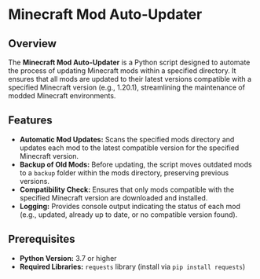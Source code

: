# Minecraft Mod Auto-Updater

## Overview

The **Minecraft Mod Auto-Updater** is a Python script designed to automate the process of updating Minecraft mods within a specified directory. It ensures that all mods are updated to their latest versions compatible with a specified Minecraft version (e.g., 1.20.1), streamlining the maintenance of modded Minecraft environments.

## Features

- **Automatic Mod Updates:** Scans the specified mods directory and updates each mod to the latest compatible version for the specified Minecraft version.
- **Backup of Old Mods:** Before updating, the script moves outdated mods to a `backup` folder within the mods directory, preserving previous versions.
- **Compatibility Check:** Ensures that only mods compatible with the specified Minecraft version are downloaded and installed.
- **Logging:** Provides console output indicating the status of each mod (e.g., updated, already up to date, or no compatible version found).

## Prerequisites

- **Python Version:** 3.7 or higher
- **Required Libraries:** `requests` library (install via `pip install requests`)
